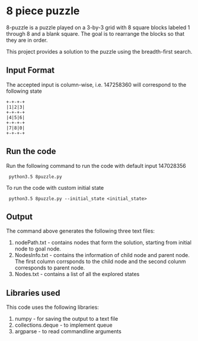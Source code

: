# 8 piece puzzle

8-puzzle is a puzzle played on a 3-by-3 grid with 8 square blocks labeled 1 through 8 and a blank square. The goal is to rearrange the blocks so that they are in order. 

This project provides a solution to the puzzle using the breadth-first search. 

## Input Format

The accepted input is column-wise, i.e. 147258360 will correspond to the following state

```
+-+-+-+
|1|2|3|
+-+-+-+
|4|5|6|
+-+-+-+
|7|8|0|
+-+-+-+
```

## Run the code
Run the following command to run the code with default input 147028356

``` python3.5 8puzzle.py```

To run the code with custom initial state

``` python3.5 8puzzle.py --initial_state <initial_state>```

## Output

The command above generates the following three text files:

1. nodePath.txt - contains nodes that form the solution, starting from initial node to goal node. 
2. NodesInfo.txt - contains the information of child node and parent node. The first column corrsponds to the child node and the second colunm corresponds to parent node. 
3. Nodes.txt - contains a list of all the explored states

## Libraries used
This code uses the following libraries:
1. numpy - for saving the output to a text file
2. collections.deque - to implement queue
3. argparse - to read commandline arguments 
